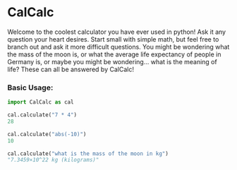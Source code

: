 # CalCalc

Welcome to the coolest calculator you have ever used in python! Ask it any question your heart desires. Start small with simple math, but feel free to branch out and ask it more difficult questions. You might be wondering what the mass of the moon is, or what the average life expectancy of people in Germany is, or maybe you might be wondering... what is the meaning of life? These can all be answered by CalCalc! 

### Basic Usage:

```python
import CalCalc as cal

cal.calculate("7 * 4")
28

cal.calculate("abs(-10)")
10

cal.calculate("what is the mass of the moon in kg")
"7.3459×10^22 kg (kilograms)"
```
